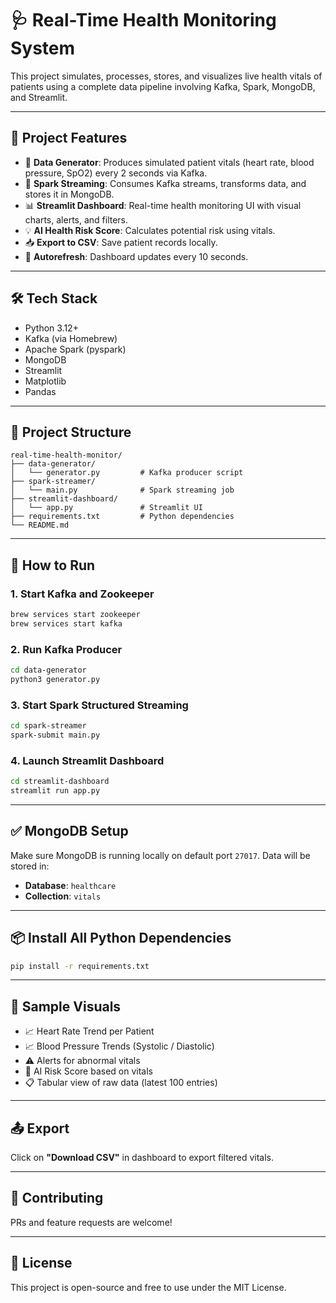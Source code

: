 # 🩺 Real-Time Health Monitoring System

This project simulates, processes, stores, and visualizes live health vitals of patients using a complete data pipeline involving Kafka, Spark, MongoDB, and Streamlit.

---

## 📌 Project Features

- 🧾 **Data Generator**: Produces simulated patient vitals (heart rate, blood pressure, SpO2) every 2 seconds via Kafka.
- 🔄 **Spark Streaming**: Consumes Kafka streams, transforms data, and stores it in MongoDB.
- 📊 **Streamlit Dashboard**: Real-time health monitoring UI with visual charts, alerts, and filters.
- 💡 **AI Health Risk Score**: Calculates potential risk using vitals.
- 📥 **Export to CSV**: Save patient records locally.
- 🧠 **Autorefresh**: Dashboard updates every 10 seconds.

---

## 🛠️ Tech Stack

- Python 3.12+
- Kafka (via Homebrew)
- Apache Spark (pyspark)
- MongoDB
- Streamlit
- Matplotlib
- Pandas

---

## 📁 Project Structure

```
real-time-health-monitor/
├── data-generator/
│   └── generator.py         # Kafka producer script
├── spark-streamer/
│   └── main.py              # Spark streaming job
├── streamlit-dashboard/
│   └── app.py               # Streamlit UI
├── requirements.txt         # Python dependencies
└── README.md
```

---

## 🚀 How to Run

### 1. Start Kafka and Zookeeper

```bash
brew services start zookeeper
brew services start kafka
```

### 2. Run Kafka Producer

```bash
cd data-generator
python3 generator.py
```

### 3. Start Spark Structured Streaming

```bash
cd spark-streamer
spark-submit main.py
```

### 4. Launch Streamlit Dashboard

```bash
cd streamlit-dashboard
streamlit run app.py
```

---

## ✅ MongoDB Setup

Make sure MongoDB is running locally on default port `27017`. Data will be stored in:

- **Database**: `healthcare`
- **Collection**: `vitals`

---

## 📦 Install All Python Dependencies

```bash
pip install -r requirements.txt
```

---

## 📌 Sample Visuals

- 📈 Heart Rate Trend per Patient
- 📈 Blood Pressure Trends (Systolic / Diastolic)
- ⚠️ Alerts for abnormal vitals
- 🧠 AI Risk Score based on vitals
- 📋 Tabular view of raw data (latest 100 entries)

---

## 📤 Export

Click on **"Download CSV"** in dashboard to export filtered vitals.

---

## 🤝 Contributing

PRs and feature requests are welcome!

---

## 📄 License

This project is open-source and free to use under the MIT License.
